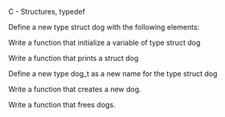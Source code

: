 C - Structures, typedef

Define a new type struct dog with the following elements:

Write a function that initialize a variable of type struct dog

Write a function that prints a struct dog

Define a new type dog_t as a new name for the type struct dog

Write a function that creates a new dog.

Write a function that frees dogs.

